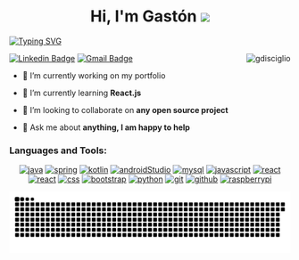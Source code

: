 <h1 align="center">Hi, I'm Gastón <img src = "https://raw.githubusercontent.com/MartinHeinz/MartinHeinz/master/wave.gif" width = 30px></h1>

<!--<h2 align="center">A passionate Software Developer from Argentina</h2>-->
<a href="https://git.io/typing-svg"><img src="https://readme-typing-svg.demolab.com?font=Fira+Code&size=25&pause=1000&color=00DC61&width=800&lines=A+passionate+Software+Developer+from+Argentina;I+have+a+passion+for+programming+and+technology!;Always+learning+new+things!;Contact+me!" alt="Typing SVG" /></a>

[![Linkedin Badge](https://img.shields.io/badge/-Gastón_Disciglio-0072b1?style=flat&logo=Linkedin&logoColor=white)](https://www.linkedin.com/in/gaston-disciglio/ "Connect on LinkedIn") [![Gmail Badge](https://img.shields.io/badge/-gastondisciglio@gmail.com-c14438?style=flat&logo=Gmail&logoColor=white)](mailto:gastondisciglio@gmail "Connect via Email")<img align="right" src="https://komarev.com/ghpvc/?username=gdisciglio&label=Profile%20views&color=0e75b6&style=flat" alt="gdisciglio"/>

<!--<p align="left"> 
  <img src="https://komarev.com/ghpvc/?username=gdisciglio&label=Profile%20views&color=0e75b6&style=flat" alt="gdisciglio"/>
</p>-->

<!--
[![trophy](https://github-profile-trophy.vercel.app/?username=gdisciglio&theme=dracula&title=Followers,Repositories,Commits)](https://github.com/gdisciglio/github-profile-trophy)
-->

- 🔭 I’m currently working on my portfolio

- 🌱 I’m currently learning **React.js**

- 👯 I’m looking to collaborate on **any open source project**

- 💬 Ask me about **anything, I am happy to help**
</p>

<h3 align="left">Languages and Tools:</h3>
<p align="center">

<a href="https://www.java.com/es/" target="_blank">
<!--<<img src="https://raw.githubusercontent.com/devicons/devicon/master/icons/java/java-original.svg" alt="java" width="50" height="50"/></a>-->
<img src="https://cdn.jsdelivr.net/gh/devicons/devicon@latest/icons/java/java-original.svg" alt="java" width="50" height="50"/></a>

<a href="https://spring.io/" target="_blank">
<!--<<img src="https://raw.githubusercontent.com/devicons/devicon/master/icons/spring/spring-original.svg" alt="spring" width="50" height="50"/></a>-->
<img src="https://cdn.jsdelivr.net/gh/devicons/devicon@latest/icons/spring/spring-original.svg" alt="spring" width="50" height="50"/></a>

<a href="https://kotlinlang.org/" target="_blank">
<img src="https://cdn.jsdelivr.net/gh/devicons/devicon@latest/icons/kotlin/kotlin-original.svg" alt="kotlin" width="50" height="50"/></a>

<a href="https://developer.android.com/" target="_blank">
<img src="https://cdn.jsdelivr.net/gh/devicons/devicon@latest/icons/androidstudio/androidstudio-original.svg" alt="androidStudio" width="50" height="50"/></a>

<a href="https://www.mysql.com/" target="_blank">
<!--<<img src="https://raw.githubusercontent.com/devicons/devicon/master/icons/mysql/mysql-original-wordmark.svg" alt="mysql" width="50" height="50"/></a>-->
<img src="https://cdn.jsdelivr.net/gh/devicons/devicon@latest/icons/mysql/mysql-original-wordmark.svg" alt="mysql" width="50" height="50"/></a>

<a href="https://developer.mozilla.org/en-US/docs/Web/JavaScript" target="_blank">
<!--<<img src="https://raw.githubusercontent.com/devicons/devicon/master/icons/javascript/javascript-original.svg" alt="javascript" width="50" height="50"/></a>-->
<img src="https://cdn.jsdelivr.net/gh/devicons/devicon@latest/icons/javascript/javascript-original.svg" alt="javascript" width="50" height="50"/></a>

<a href="https://es.react.dev/" target="_blank">
<!--<<img src="https://raw.githubusercontent.com/devicons/devicon/master/icons/react/react-original.svg" alt="react" width="50" height="50"/></a>-->
<img src="https://cdn.jsdelivr.net/gh/devicons/devicon@latest/icons/react/react-original-wordmark.svg" alt="react" width="50" height="50"/></a>

<a href="https://html.spec.whatwg.org/multipage/" target="_blank">
<!--<<img src="https://raw.githubusercontent.com/devicons/devicon/master/icons/html5/html5-original.svg" alt="html5" width="50" height="50"/></a>-->
<img src="https://cdn.jsdelivr.net/gh/devicons/devicon@latest/icons/html5/html5-original.svg" alt="react" width="50" height="50"/></a>

<a href="https://www.w3.org/Style/CSS/" target="_blank">
<!--<<img src="https://raw.githubusercontent.com/devicons/devicon/master/icons/css3/css3-original.svg" alt="css3" width="50" height="50"/></a>-->
<img src="https://cdn.jsdelivr.net/gh/devicons/devicon@latest/icons/css3/css3-original.svg" alt="css" width="50" height="50"/></a>

<a href="https://getbootstrap.com" target="_blank">
<!--<<img src="https://raw.githubusercontent.com/devicons/devicon/master/icons/bootstrap/bootstrap-original.svg" alt="bootstrap" width="50" height="50"/></a>-->
<img src="https://cdn.jsdelivr.net/gh/devicons/devicon@latest/icons/bootstrap/bootstrap-original-wordmark.svg" alt="bootstrap" width="50" height="50"/></a>

<a href="https://www.python.org/" target="_blank">
<!--<<img src="https://raw.githubusercontent.com/devicons/devicon/master/icons/python/python-original.svg" alt="python" width="50" height="50"/></a>-->
<img src="https://cdn.jsdelivr.net/gh/devicons/devicon@latest/icons/python/python-original.svg" alt="python" width="50" height="50"/></a>

<a href="https://git-scm.com/" target="_blank">
<!--<<img src="https://raw.githubusercontent.com/devicons/devicon/master/icons/git/git-original.svg" alt="git" width="50" height="50"/></a>-->
<img src="https://cdn.jsdelivr.net/gh/devicons/devicon@latest/icons/git/git-original.svg" alt="git" width="50" height="50"/></a>

<a href="https://github.com/" target="_blank">
<img src="https://github.com/cwand7/cwand7/blob/main/github_logo.svg" alt="github" width="50" height="50"/></a>
<!--<img src="https://cdn.jsdelivr.net/gh/devicons/devicon@latest/icons/github/github-original.svg" alt="github" width="50" height="50"/></a>-->

<a href="https://www.raspberrypi.com/" target="_blank">
<img src="https://cdn.jsdelivr.net/gh/devicons/devicon@latest/icons/raspberrypi/raspberrypi-original.svg" alt="raspberrypi" width="50" height="50"/></a>

![](https://github.com/WandaCatellani/WandaCatellani/blob/output/github-contribution-grid-snake.svg)


<!--
**gdisciglio/gdisciglio** is a ✨ _special_ ✨ repository because its `README.md` (this file) appears on your GitHub profile.
### Hi there 👋 I'm Gastón 👨‍💻
- ⚡ Fun fact **i love to exercise outdoors**

Here are some ideas to get you started:

- 🔭 I’m currently working on ...
- 🌱 I’m currently learning ...
- 👯 I’m looking to collaborate on ...
- 🤔 I’m looking for help with ...
- 💬 Ask me about ...
- 📫 How to reach me: ...
- 😄 Pronouns: ...
- ⚡ Fun fact: ...
-->
